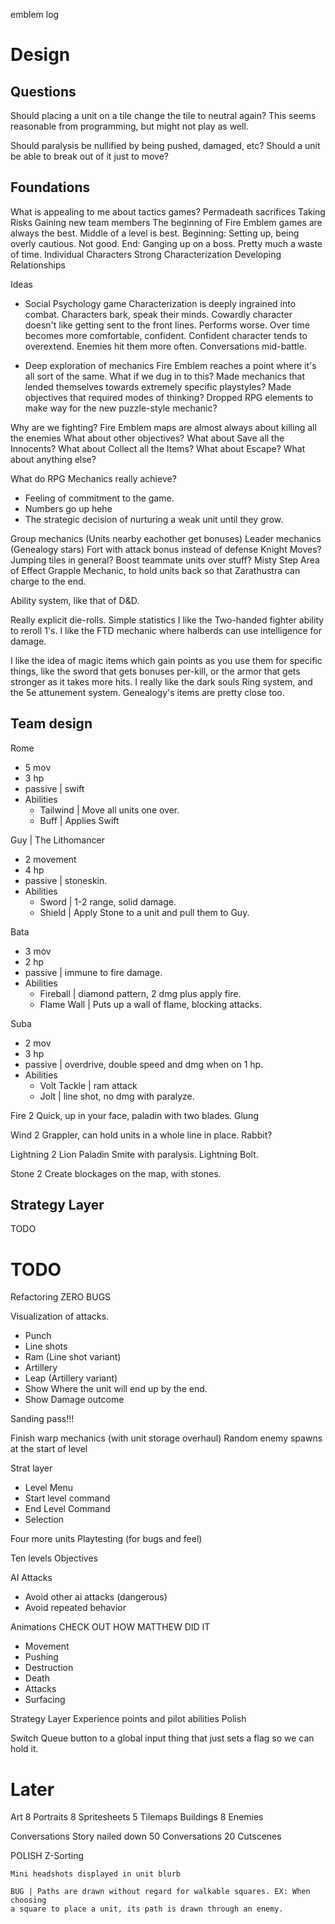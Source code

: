 
emblem log

# Design
## Questions
Should placing a unit on a tile change the tile to neutral again? This seems
reasonable from programming, but might not play as well.

Should paralysis be nullified by being pushed, damaged, etc? Should a unit be
able to break out of it just to move?

## Foundations
What is appealing to me about tactics games?
    Permadeath sacrifices
    Taking Risks
    Gaining new team members
    The beginning of Fire Emblem games are always the best.
    Middle of a level is best.
        Beginning: Setting up, being overly cautious. Not good.
        End: Ganging up on a boss. Pretty much a waste of time.
    Individual Characters
        Strong Characterization
        Developing Relationships
 
Ideas
* Social Psychology game
    Characterization is deeply ingrained into combat.
        Characters bark, speak their minds.
            Cowardly character doesn't like getting sent to the front lines.
                Performs worse.
                Over time becomes more comfortable, confident.
            Confident character tends to overextend.
                Enemies hit them more often.
        Conversations mid-battle.

* Deep exploration of mechanics
    Fire Emblem reaches a point where it's all sort of the same.
    What if we dug in to this?
        Made mechanics that lended themselves towards extremely specific playstyles?
        Made objectives that required modes of thinking?
        Dropped RPG elements to make way for the new puzzle-style mechanic?

Why are we fighting?
Fire Emblem maps are almost always about killing all the enemies
What about other objectives?
What about Save all the Innocents?
What about Collect all the Items?
What about Escape?
What about anything else?

What do RPG Mechanics really achieve?
* Feeling of commitment to the game.
* Numbers go up hehe
* The strategic decision of nurturing a weak unit until they grow.

Group mechanics (Units nearby eachother get bonuses)
Leader mechanics (Genealogy stars)
Fort with attack bonus instead of defense
Knight Moves?
Jumping tiles in general?
Boost teammate units over stuff?
Misty Step
Area of Effect
Grapple Mechanic, to hold units back so that Zarathustra can charge to the end.

Ability system, like that of D&D.

Really explicit die-rolls.
Simple statistics
I like the Two-handed fighter ability to reroll 1's.
I like the FTD mechanic where halberds can use intelligence for damage.

I like the idea of magic items which gain points as you use them for specific
things, like the sword that gets bonuses per-kill, or the armor that gets
stronger as it takes more hits.
I really like the dark souls Ring system, and the 5e attunement system.
Genealogy's items are pretty close too.

## Team design
Rome
* 5 mov
* 3 hp
* passive | swift
* Abilities
  * Tailwind | Move all units one over.
  * Buff | Applies Swift


Guy | The Lithomancer
* 2 movement
* 4 hp
* passive | stoneskin.
* Abilities
  * Sword | 1-2 range, solid damage.
  * Shield | Apply Stone to a unit and pull them to Guy.

Bata
* 3 mov
* 2 hp
* passive | immune to fire damage.
* Abilities
  * Fireball | diamond pattern, 2 dmg plus apply fire.
  * Flame Wall | Puts up a wall of flame, blocking attacks.

Suba
* 2 mov
* 3 hp
* passive | overdrive, double speed and dmg when on 1 hp.
* Abilities
  * Volt Tackle | ram attack
  * Jolt | line shot, no dmg with paralyze.

Fire 2
Quick, up in your face, paladin with two blades.
Glung

Wind 2
Grappler, can hold units in a whole line in place.
Rabbit?

Lightning 2
Lion
Paladin
Smite with paralysis.
Lightning Bolt.

Stone 2
Create blockages on the map, with stones.

## Strategy Layer
TODO

# TODO
Refactoring
ZERO BUGS

Visualization of attacks.
* Punch
* Line shots
* Ram (Line shot variant)
* Artillery
* Leap (Artillery variant)
* Show Where the unit will end up by the end.
* Show Damage outcome

Sanding pass!!!

Finish warp mechanics (with unit storage overhaul)
Random enemy spawns at the start of level

Strat layer
* Level Menu
* Start level command
* End Level Command
* Selection


Four more units
Playtesting (for bugs and feel)

Ten levels
Objectives


AI Attacks
* Avoid other ai attacks (dangerous)
* Avoid repeated behavior


Animations
CHECK OUT HOW MATTHEW DID IT
* Movement
* Pushing
* Destruction
* Death
* Attacks
* Surfacing

Strategy Layer
Experience points and pilot abilities
Polish

Switch Queue button to a global input thing that just sets a flag so we can hold
it.


# Later
Art
8 Portraits
8 Spritesheets
5 Tilemaps
Buildings
8 Enemies

Conversations
    Story nailed down
    50 Conversations
    20 Cutscenes

POLISH
    Z-Sorting

    Mini headshots displayed in unit blurb 

    BUG | Paths are drawn without regard for walkable squares. EX: When choosing
    a square to place a unit, its path is drawn through an enemy.
